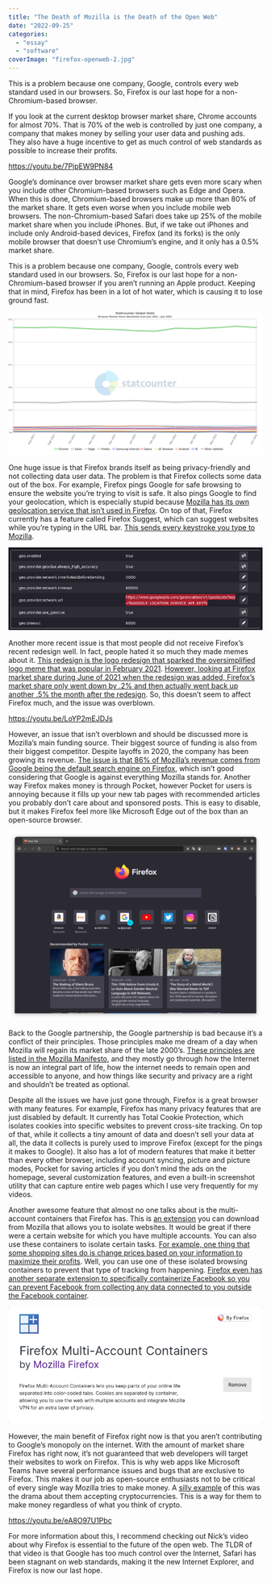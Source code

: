 ```yaml
---
title: "The Death of Mozilla is the Death of the Open Web"
date: "2022-09-25"
categories: 
  - "essay"
  - "software"
coverImage: "firefox-openweb-2.jpg"
---
```


This is a problem because one company, Google, controls every web standard used in our browsers. So, Firefox is our last hope for a non-Chromium-based browser.

If you look at the current desktop browser market share, Chrome accounts for almost 70%. That is 70% of the web is controlled by just one company, a company that makes money by selling your user data and pushing ads. They also have a huge incentive to get as much control of web standards as possible to increase their profits.

https://youtu.be/7PjpEW9PN84

Google’s dominance over browser market share gets even more scary when you include other Chromium-based browsers such as Edge and Opera. When this is done, Chromium-based browsers make up more than 80% of the market share. It gets even worse when you include mobile web browsers. The non-Chromium-based Safari does take up 25% of the mobile market share when you include iPhones. But, if we take out iPhones and include only Android-based devices, Firefox (and its forks) is the only mobile browser that doesn’t use Chromium’s engine, and it only has a 0.5% market share.

This is a problem because one company, Google, controls every web standard used in our browsers. So, Firefox is our last hope for a non-Chromium-based browser if you aren’t running an Apple product. Keeping that in mind, Firefox has been in a lot of hot water, which is causing it to lose ground fast.

![](images/counter-browser-use-1.png)

One huge issue is that Firefox brands itself as being privacy-friendly and not collecting data user data. The problem is that Firefox collects some data out of the box. For example, Firefox pings Google for safe browsing to ensure the website you’re trying to visit is safe. It also pings Google to find your geolocation, which is especially stupid because [Mozilla has its own geolocation service that isn’t used in Firefox](https://location.services.mozilla.com/?ref=techhut.tv). On top of that, Firefox currently has a feature called Firefox Suggest, which can suggest websites while you’re typing in the URL bar. [This sends every keystroke you type to Mozilla](https://blog.mozilla.org/data/2021/09/15/data-and-firefox-suggest/?ref=techhut.tv).

![](images/geolocation-firefox-1.png)

Another more recent issue is that most people did not receive Firefox’s recent redesign well. In fact, people hated it so much they made memes about it. [This redesign is the logo redesign that sparked the oversimplified logo meme that was popular in February 2021](https://knowyourmeme.com/memes/oversimplified-logo?ref=techhut.tv). [However, looking at Firefox market share during June of 2021 when the redesign was added, Firefox’s market share only went down by .2% and then actually went back up another .5% the month after the redesign](https://gs.statcounter.com/browser-market-share/desktop/worldwide/?ref=techhut.tv#quarterly-200901-202203). So, this doesn’t seem to affect Firefox much, and the issue was overblown.

https://youtu.be/LoYP2mEJDJs

However, an issue that isn’t overblown and should be discussed more is Mozilla’s main funding source. Their biggest source of funding is also from their biggest competitor. Despite layoffs in 2020, the company has been growing its revenue. [The issue is that 86% of Mozilla’s revenue comes from Google being the default search engine on Firefox](https://techcrunch.com/2021/12/13/mozilla-expects-to-generate-more-than-500m-in-revenue-this-year/?ref=techhut.tv), which isn’t good considering that Google is against everything Mozilla stands for. Another way Firefox makes money is through Pocket, however Pocket for users is annoying because it fills up your new tab pages with recommended articles you probably don’t care about and sponsored posts. This is easy to disable, but it makes Firefox feel more like Microsoft Edge out of the box than an open-source browser.

![](images/firefox-main-page-1.png)

Back to the Google partnership, the Google partnership is bad because it’s a conflict of their principles. Those principles make me dream of a day when Mozilla will regain its market share of the late 2000’s. [These principles are listed in the Mozilla Manifesto](https://www.mozilla.org/en-US/about/manifesto/details/?ref=techhut.tv), and they mostly go through how the Internet is now an integral part of life, how the internet needs to remain open and accessible to anyone, and how things like security and privacy are a right and shouldn’t be treated as optional.

Despite all the issues we have just gone through, Firefox is a great browser with many features. For example, Firefox has many privacy features that are just disabled by default. It currently has Total Cookie Protection, which isolates cookies into specific websites to prevent cross-site tracking. On top of that, while it collects a tiny amount of data and doesn’t sell your data at all, the data it collects is purely used to improve Firefox (except for the pings it makes to Google). It also has a lot of modern features that make it better than every other browser, including account syncing, picture and picture modes, Pocket for saving articles if you don’t mind the ads on the homepage, several customization features, and even a built-in screenshot utility that can capture entire web pages which I use very frequently for my videos.

Another awesome feature that almost no one talks about is the multi-account containers that Firefox has. This is [an extension](https://addons.mozilla.org/en-US/firefox/addon/multi-account-containers/?ref=techhut.tv) you can download from Mozilla that allows you to isolate websites. It would be great if there were a certain website for which you have multiple accounts. You can also use these containers to isolate certain tasks. [For example, one thing that some shopping sites do is change prices based on your information to maximize their profits](https://www.wired.com/2014/11/online-price-discrimination/?ref=techhut.tv). Well, you can use one of these isolated browsing containers to prevent that type of tracking from happening. [Firefox even has another separate extension to specifically containerize Facebook so you can prevent Facebook from collecting any data connected to you outside the Facebook container](https://addons.mozilla.org/en-US/firefox/addon/facebook-container/?ref=techhut.tv).

![](images/firefox-containers.png)

However, the main benefit of Firefox right now is that you aren’t contributing to Google’s monopoly on the internet. With the amount of market share Firefox has right now, it’s not guaranteed that web developers will target their websites to work on Firefox. This is why web apps like Microsoft Teams have several performance issues and bugs that are exclusive to Firefox. This makes it our job as open-source enthusiasts not to be critical of every single way Mozilla tries to make money. A [silly example](https://www.theverge.com/2022/1/6/22870787/mozilla-pauses-crypto-donations-backlash-jwz?ref=techhut.tv) of this was the drama about them accepting cryptocurrencies. This is a way for them to make money regardless of what you think of crypto.

https://youtu.be/eA8O97U1Pbc

For more information about this, I recommend checking out Nick’s video about why Firefox is essential to the future of the open web. The TLDR of that video is that Google has too much control over the Internet, Safari has been stagnant on web standards, making it the new Internet Explorer, and Firefox is now our last hope.
